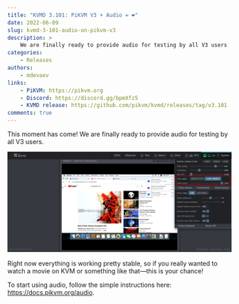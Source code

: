 ```yaml
---
title: "KVMD 3.101: PiKVM V3 + Audio = ❤️"
date: 2022-06-09
slug: kvmd-3-101-audio-on-pikvm-v3
description: >
    We are finally ready to provide audio for testing by all V3 users
categories:
    - Releases
authors:
    - mdevaev
links:
    - PiKVM: https://pikvm.org
    - Discord: https://discord.gg/bpmXfz5
    - KVMD release: https://github.com/pikvm/kvmd/releases/tag/v3.101
comments: true
---
```


This moment has come! We are finally ready to provide audio for testing by all V3 users. 

<!-- more -->

![Audio on PiKVM v3](pikvm-v3-audio.webp)

Right now everything is working pretty stable, so if you really wanted to watch a movie on KVM or something like that—this is your chance!

To start using audio, follow the simple instructions here: https://docs.pikvm.org/audio.

